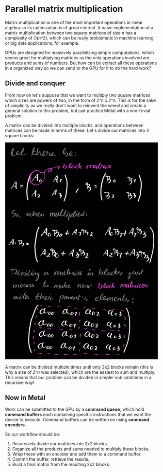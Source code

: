 # Parallel matrix multiplication

Matrix multiplication is one of the most important operations in linear algebra so its optimization is of great interest. A naive implementation of a matrix multiplication between two square matrices of size *n* has a complexity of *O(n^3)*, which can be really problematic in machine learning or big data applications, for example.

GPUs are designed for massively parallelizing simple computations, which seems great for multiplying matrices as the only operations involved are products and sums of numbers. But how can be extract all these operations in a organized way so we can send to the GPU for it to do the hard work?

## Divide and conquer

From now on let's suppose that we want to multiply two square matrices which sizes are powers of two, in the form of *2^n x 2^n*. This is for the sake of simplicity as we really don't want to reinvent the wheel and create a general solution to this problem, but just practice Metal with a non-trivial problem.

A matrix can be divided into multiple blocks, and operations between matrices can be made in terms of these. Let's divide our matrices into 4 square blocks:

![matrix_multiplication](matrix_mul.jpg)

A matrix can be divided multiple times until only 2x2 blocks remain (this is why a size of *2^n* was selected), which are the easiest to sum and multiply. This means that our problem can be divided in simpler sub-problems in a recursive way!

## Now in Metal

Work can be submitted to the GPU by a **command queue**, which hold **command buffers** each containing specific instructions that we want the device to execute. Command buffers can be written on using **command encoders**.

So our workflow should be:

1. Recursively divide our matrices into 2x2 blocks.
2. Organize all the products and sums needed to multiply these blocks.
3. Wrap these with an encoder and add them to a command buffer.
4. Commit the buffer, retrieve the results.
5. Build a final matrix from the resulting 2x2 blocks.
